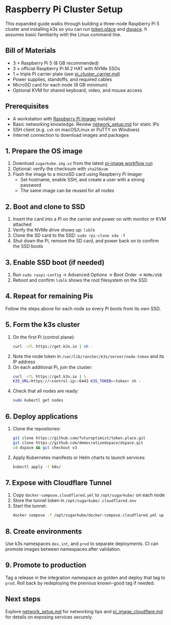 # Raspberry Pi Cluster Setup

This expanded guide walks through building a three-node Raspberry Pi 5 cluster and installing k3s so you can run [token.place](https://github.com/futuroptimist/token.place) and [dspace](https://github.com/democratizedspace/dspace). It assumes basic familiarity with the Linux command line.

## Bill of Materials
- 3 × Raspberry Pi 5 (8 GB recommended)
- 3 × official Raspberry Pi M.2 HAT with NVMe SSDs
- 1 × triple Pi carrier plate (see [pi_cluster_carrier.md](pi_cluster_carrier.md))
- Power supplies, standoffs, and required cables
- MicroSD card for each node (8 GB minimum)
- Optional KVM for shared keyboard, video, and mouse access

## Prerequisites
- A workstation with [Raspberry Pi Imager](https://www.raspberrypi.org/software/) installed
- Basic networking knowledge. Review [network_setup.md](network_setup.md) for static IPs
- SSH client (e.g. `ssh` on macOS/Linux or PuTTY on Windows)
- Internet connection to download images and packages

## 1. Prepare the OS image
1. Download `sugarkube.img.xz` from the latest [pi-image workflow run](https://github.com/futuroptimist/sugarkube/actions/workflows/pi-image.yml)
2. Optional: verify the checksum with `sha256sum`
3. Flash the image to a microSD card using Raspberry Pi Imager
   - Set hostname, enable SSH, and create a user with a strong password
   - The same image can be reused for all nodes

## 2. Boot and clone to SSD
1. Insert the card into a Pi on the carrier and power on with monitor or KVM attached
2. Verify the NVMe drive shows up: `lsblk`
3. Clone the SD card to the SSD: `sudo rpi-clone sda -f`
4. Shut down the Pi, remove the SD card, and power back on to confirm the SSD boots

## 3. Enable SSD boot (if needed)
1. Run `sudo raspi-config` → Advanced Options → Boot Order → `NVMe/USB`
2. Reboot and confirm `lsblk` shows the root filesystem on the SSD

## 4. Repeat for remaining Pis
Follow the steps above for each node so every Pi boots from its own SSD.

## 5. Form the k3s cluster
1. On the first Pi (control plane):
   ```bash
   curl -sfL https://get.k3s.io | sh -
   ```
2. Note the node token in `/var/lib/rancher/k3s/server/node-token` and its IP address
3. On each additional Pi, join the cluster:
   ```bash
   curl -sfL https://get.k3s.io | \
   K3S_URL=https://<control-ip>:6443 K3S_TOKEN=<token> sh -
   ```
4. Check that all nodes are ready:
   ```bash
   sudo kubectl get nodes
   ```

## 6. Deploy applications
1. Clone the repositories:
   ```bash
   git clone https://github.com/futuroptimist/token.place.git
   git clone https://github.com/democratizedspace/dspace.git
   cd dspace && git checkout v3
   ```
2. Apply Kubernetes manifests or Helm charts to launch services:
   ```bash
   kubectl apply -f k8s/
   ```

## 7. Expose with Cloudflare Tunnel
1. Copy `docker-compose.cloudflared.yml` to `/opt/sugarkube/` on each node
2. Store the tunnel token in `/opt/sugarkube/.cloudflared.env`
3. Start the tunnel:
   ```bash
   docker compose -f /opt/sugarkube/docker-compose.cloudflared.yml up -d
   ```

## 8. Create environments
Use k3s namespaces `dev`, `int`, and `prod` to separate deployments. CI can promote images between namespaces after validation.

## 9. Promote to production
Tag a release in the integration namespace as golden and deploy that tag to `prod`. Roll back by redeploying the previous known-good tag if needed.

## Next steps
Explore [network_setup.md](network_setup.md) for networking tips and [pi_image_cloudflare.md](pi_image_cloudflare.md) for details on exposing services securely.
